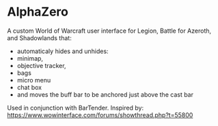 # AlphaZero
A custom World of Warcraft user interface for Legion, Battle for Azeroth, and Shadowlands that: 
- automaticaly hides and unhides:
 - minimap, 
 - objective tracker, 
 - bags
 - micro menu 
 - chat box
- and moves the buff bar to be anchored just above the cast bar

Used in conjunction with BarTender.
Inspired by: https://www.wowinterface.com/forums/showthread.php?t=55800